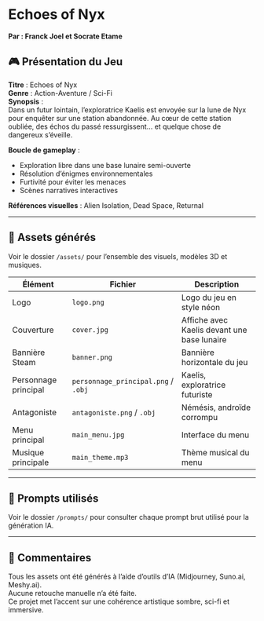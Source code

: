 # Echoes of Nyx

**Par : Franck Joel et Socrate Etame**

## 🎮 Présentation du Jeu

**Titre** : Echoes of Nyx  
**Genre** : Action-Aventure / Sci-Fi  
**Synopsis** :  
Dans un futur lointain, l’exploratrice Kaelis est envoyée sur la lune de Nyx pour enquêter sur une station abandonnée. Au cœur de cette station oubliée, des échos du passé ressurgissent... et quelque chose de dangereux s’éveille.

**Boucle de gameplay** :  
- Exploration libre dans une base lunaire semi-ouverte  
- Résolution d’énigmes environnementales  
- Furtivité pour éviter les menaces  
- Scènes narratives interactives  

**Références visuelles** : Alien Isolation, Dead Space, Returnal

---

## 🧩 Assets générés

Voir le dossier `/assets/` pour l’ensemble des visuels, modèles 3D et musiques.

| Élément | Fichier | Description |
|--------|---------|-------------|
| Logo | `logo.png` | Logo du jeu en style néon |
| Couverture | `cover.jpg` | Affiche avec Kaelis devant une base lunaire |
| Bannière Steam | `banner.png` | Bannière horizontale du jeu |
| Personnage principal | `personnage_principal.png` / `.obj` | Kaelis, exploratrice futuriste |
| Antagoniste | `antagoniste.png` / `.obj` | Némésis, androïde corrompu |
| Menu principal | `main_menu.jpg` | Interface du menu |
| Musique principale | `main_theme.mp3` | Thème musical du menu |

---

## 🧠 Prompts utilisés

Voir le dossier `/prompts/` pour consulter chaque prompt brut utilisé pour la génération IA.

---

## 💬 Commentaires

Tous les assets ont été générés à l’aide d’outils d’IA (Midjourney, Suno.ai, Meshy.ai).  
Aucune retouche manuelle n’a été faite.  
Ce projet met l’accent sur une cohérence artistique sombre, sci-fi et immersive.
